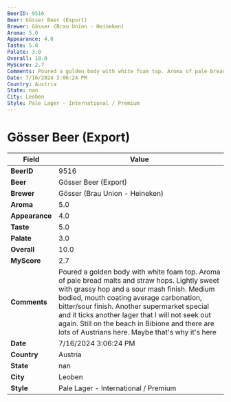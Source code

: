 ```yaml
---
BeerID: 9516
Beer: Gösser Beer (Export)
Brewer: Gösser (Brau Union - Heineken)
Aroma: 5.0
Appearance: 4.0
Taste: 5.0
Palate: 3.0
Overall: 10.0
MyScore: 2.7
Comments: Poured a golden body with white foam top. Aroma of pale bread malts and straw hops. Lightly sweet with grassy hop and a sour mash finish. Medium bodied, mouth coating average carbonation, bitter/sour finish. Another supermarket special and it ticks another lager that I will not seek out again. Still on the beach in Bibione and there are lots of Austrians here. Maybe that's why it's here
Date: 7/16/2024 3:06:24 PM
Country: Austria
State: nan
City: Leoben
Style: Pale Lager - International / Premium
---
```


# Gösser Beer (Export)

| Field         | Value |
|---------------|-------|
| **BeerID** | 9516 |
| **Beer** | Gösser Beer (Export) |
| **Brewer** | Gösser (Brau Union - Heineken) |
| **Aroma** | 5.0 |
| **Appearance** | 4.0 |
| **Taste** | 5.0 |
| **Palate** | 3.0 |
| **Overall** | 10.0 |
| **MyScore** | 2.7 |
| **Comments** | Poured a golden body with white foam top. Aroma of pale bread malts and straw hops. Lightly sweet with grassy hop and a sour mash finish. Medium bodied, mouth coating average carbonation, bitter/sour finish. Another supermarket special and it ticks another lager that I will not seek out again. Still on the beach in Bibione and there are lots of Austrians here. Maybe that's why it's here |
| **Date** | 7/16/2024 3:06:24 PM |
| **Country** | Austria |
| **State** | nan |
| **City** | Leoben |
| **Style** | Pale Lager - International / Premium |
